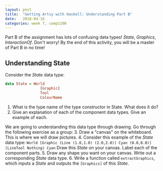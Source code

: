 ```yaml
---
layout: post
title:  "Getting Artsy with Haskell: Understanding Part B"
date:   2018-04-16
categories: week 7, comp1100
---
```


Part B of the assignment has lots of confusing data types! _State_, _Graphics_, _InteractionOf_. Don't worry! By the end of this activity, you will be a master of Part B in no time!

## Understanding State
Consider the _State_ data type:

```haskell
data State = World
                [Graphic]
                Tool
                ColourName
```

1. What is the type name of the type constructor in State. What does it do?
2. Give an explanation of each of the component data types. Give an example of each.

We are going to understanding this data type through drawing. Go through the following exercise as a group:
3. Draw a "canvas" on the whiteboard. This is where we will draw pictures.
4. Consider this example of the _State_ data type:  ```World [Graphic (Line (1.0,1.0) (2.0,2.0)) Cyan (0.0,0.0)] (LineTool Nothing) Cyan```
Draw this _State_ on your canvas. Label each of the component parts.
5. Draw any shape you want on your canvas. Write out a corresponding _State_ data type.
6. Write a function called `extractGraphics`, which inputs a _State_ and outputs the `[Graphics]` of this _State_.
